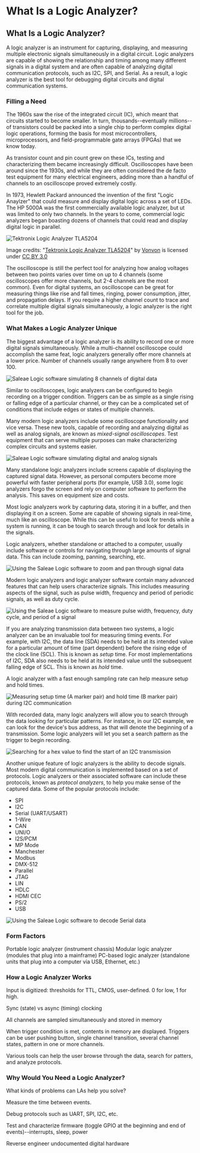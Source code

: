 # What Is a Logic Analyzer?

## What Is a Logic Analyzer?

A logic analyzer is an instrument for capturing, displaying, and measuring multiple electronic signals simultaneously in a digital circuit. Logic analyzers are capable of showing the relationship and timing among many different signals in a digital system and are often capable of analyzing digital communication protocols, such as I2C, SPI, and Serial. As a result, a logic analyzer is the best tool for debugging digital circuits and digital communication systems.

### Filling a Need

The 1960s saw the rise of the integrated circuit \(IC\), which meant that circuits started to become smaller. In turn, thousands--eventually millions--of transistors could be packed into a single chip to perform complex digital logic operations, forming the basis for most microcontrollers, microprocessors, and field-programmable gate arrays \(FPGAs\) that we know today.

As transistor count and pin count grew on these ICs, testing and characterizing them became increasingly difficult. Oscilloscopes have been around since the 1930s, and while they are often considered the de facto test equipment for many electrical engineers, adding more than a handful of channels to an oscilloscope proved extremely costly.

In 1973, Hewlett Packard announced the invention of the first "Logic Anaylzer" that could measure and display digital logic across a set of LEDs. The HP 5000A was the first commercially available logic analyzer, but ut was limited to only two channels. In the years to come, commercial logic analyzers began boasting dozens of channels that could read and display digital logic in parallel.

![Tektronix Logic Analyzer TLA5204](.gitbook/assets/tektronix_logicanalyzer_tla5204.jpg)

Image credits: "[Tektronix Logic Analyzer TLA5204](https://commons.wikimedia.org/wiki/File:Tektronix_LogicAnalyzer_TLA5204.jpg)" by [Vonvon](https://commons.wikimedia.org/wiki/User:Vonvon) is licensed under [CC BY 3.0](https://creativecommons.org/licenses/by-sa/3.0/deed.en)

The oscilloscope is still the perfect tool for analyzing how analog voltages between two points varies over time on up to 4 channels \(some oscilloscopes offer more channels, but 2-4 channels are the most common\). Even for digital systems, an oscilloscope can be great for measuring things like rise and fall times, ringing, power consumption, jitter, and propagation delays. If you require a higher channel count to trace and correlate multiple digital signals simultaneously, a logic analyzer is the right tool for the job.

### What Makes a Logic Analyzer Unique

The biggest advantage of a logic analyzer is its ability to record one or more digital signals simultaneously.  While a multi-channel oscilloscope could accomplish the same feat, logic analyzers generally offer more channels at a lower price. Number of channels usually range anywhere from 8 to over 100. 

![Saleae Logic software simulating 8 channels of digital data](.gitbook/assets/screen_04.png)

Similar to oscilloscopes, logic analyzers can be configured to begin recording on a trigger condition. Triggers can be as simple as a single rising or falling edge of a particular channel, or they can be a complicated set of conditions that include edges or states of multiple channels.

Many modern logic analyzers include some oscilloscope functionality and vice versa. These new tools, capable of recording and analyzing digital as well as analog signals, are known as _mixed-signal oscilloscopes_. Test equipment that can serve multiple purposes can make characterizing complex circuits and systems easier.

![Saleae Logic software simulating digital and analog signals](.gitbook/assets/screen_05.png)

Many standalone logic analyzers include screens capable of displaying the captured signal data. However, as personal computers become more powerful with faster peripheral ports \(for example, USB 3.0\), some logic analyzers forgo the screen and rely on computer software to perform the analysis. This saves on equipment size and costs.

Most logic analyzers work by capturing data, storing it in a buffer, and then displaying it on a screen. Some are capable of showing signals in real-time, much like an oscilloscope. While this can be useful to look for trends while a system is running, it can be tough to search through and look for details in the signals.

Logic analyzers, whether standalone or attached to a computer, usually include software or controls for navigating through large amounts of signal data. This can include zooming, panning, searching, etc.

![Using the Saleae Logic software to zoom and pan through signal data](.gitbook/assets/saleae-03-navigate.gif)

Modern logic analyzers and logic analyzer software contain many advanced features that can help users characterize signals. This includes measuring aspects of the signal, such as pulse width, frequency and period of periodic signals, as well as duty cycle.

![Using the Saleae Logic software to measure pulse width, frequency, duty cycle, and period of a signal](.gitbook/assets/screen_01.png)

If you are analyzing transmission data between two systems, a logic analyzer can be an invaluable tool for measuring timing events. For example, with I2C, the data line \(SDA\) needs to be held at its intended value for a particular amount of time \(part dependent\) before the rising edge of the clock line \(SCL\). This is known as _setup_ time. For most implementations of I2C, SDA also needs to be held at its intended value until the subsequent falling edge of SCL. This is known as _hold_ time.

A logic analyzer with a fast enough sampling rate can help measure setup and hold times.

![Measuring setup time \(A marker pair\) and hold time \(B marker pair\) during I2C communication](.gitbook/assets/screen_02.png)

With recorded data, many logic analyzers will allow you to search through the data looking for particular patterns. For instance, in our I2C example, we can look for the device's bus address, as that will denote the beginning of a transmission. Some logic analyzers will let you set a search pattern as the trigger to begin recording.

![Searching for a hex value to find the start of an I2C transmission](.gitbook/assets/saleae-logic-search.gif)

Another unique feature of logic analyzers is the ability to decode signals. Most modern digital communication is implemented based on a set of protocols. Logic analyzers or their associated software can include these protocols, known as _protocol analyzers_, to help you make sense of the captured data. Some of the popular protocols include:

* SPI
* I2C
* Serial \(UART/USART\)
* 1-Wire
* CAN
* UNI/O
* I2S/PCM
* MP Mode
* Manchester
* Modbus
* DMX-512
* Parallel
* JTAG
* LIN
* HDLC
* HDMI CEC
* PS/2
* USB

![Using the Saleae Logic software to decode Serial data](.gitbook/assets/screen_03.png)

### Form Factors

Portable logic analyzer \(instrument chassis\) Modular logic analyzer \(modules that plug into a mainframe\) PC-based logic analyzer \(standalone units that plug into a computer via USB, Ethernet, etc.\)

### How a Logic Analyzer Works

Input is digitized: thresholds for TTL, CMOS, user-defined. 0 for low, 1 for high.

Sync \(state\) vs async \(timing\) clocking

All channels are sampled simultaneously and stored in memory

When trigger condition is met, contents in memory are displayed. Triggers can be user pushing button, single channel transition, several channel states, pattern in one or more channels.

Various tools can help the user browse through the data, search for patters, and analyze protocols.

### Why Would You Need a Logic Analyzer?

What kinds of problems can LAs help you solve?

Measure the time between events.

Debug protocols such as UART, SPI, I2C, etc.

Test and characterize firmware \(toggle GPIO at the beginning and end of events\)--interrupts, sleep, power

Reverse engineer undocumented digital hardware

